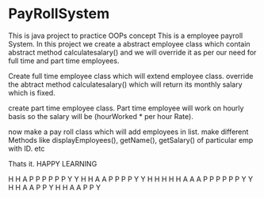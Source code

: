 # PayRollSystem
This is java project to practice OOPs concept
This is a employee payroll System.
In this project we create a abstract employee class which contain abstract method calculatesalary() and we will override it as per our need for full time and part time employees.

Create full time employee class which will extend employee class. override the abtract method calculatesalary() which will return its monthly salary which is fixed.

create part time employee class.
Part time employee will work on hourly basis so the salary will be (hourWorked * per hour Rate).

now make a pay roll class which will add employees in list.
make different Methods like displayEmployees(), getName(), getSalary() of particular emp with ID. etc

Thats it.
HAPPY LEARNING

H       H     A     P P P   P P P   Y     Y
H       H    A A    P    P  P    P   Y   Y
H H H H H   A A A   P P P   P P P     Y Y
H       H  A     A  P       P          Y
H       H A       A P       P          Y
